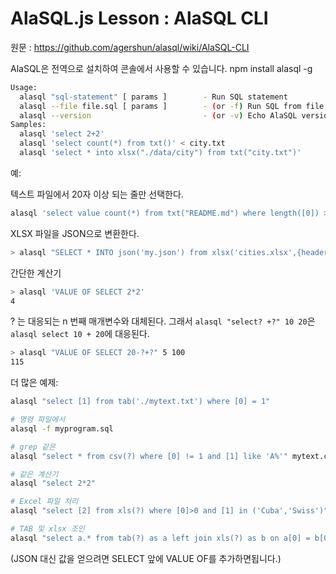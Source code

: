 # AlaSQL.js Lesson : AlaSQL CLI

원문 : https://github.com/agershun/alasql/wiki/AlaSQL-CLI

AlaSQL은 전역으로 설치하여 콘솔에서 사용할 수 있습니다. npm install alasql -g

```bash
Usage:
  alasql "sql-statement" [ params ]        - Run SQL statement
  alasql --file file.sql [ params ]        - (or -f) Run SQL from file
  alasql --version                         - (or -v) Echo AlaSQL version
Samples:
  alasql 'select 2+2'
  alasql 'select count(*) from txt()' < city.txt
  alasql 'select * into xlsx("./data/city") from txt("city.txt")'
```

예:

텍스트 파일에서 20자 이상 되는 줄만 선택한다.

```bash
alasql 'select value count(*) from txt("README.md") where length([0]) > 20'
```
XLSX 파일을 JSON으로 변환한다.

```bash
> alasql "SELECT * INTO json('my.json') from xlsx('cities.xlsx',{headers:true}) WHERE population > 20000000"
```

간단한 계산기

```bash
> alasql 'VALUE OF SELECT 2*2'
4
```

? 는 대응되는 n 번째 매개변수와 대체된다. 그래서 `alasql "select? +?" 10 20`은 `alasql select 10 + 20`에 대응된다.

```bash
> alasql "VALUE OF SELECT 20-?+?" 5 100
115
```

더 많은 예제:

```bash
alasql "select [1] from tab('./mytext.txt') where [0] = 1"

# 명령 파일에서
alasql -f myprogram.sql 

# grep 같은
alasql "select * from csv(?) where [0] != 1 and [1] like 'A%'" mytext.csv

# 같은 계산기
alasql "select 2*2"

# Excel 파일 처리
alasql "select [2] from xls(?) where [0]>0 and [1] in ('Cuba','Swiss')" mysheet.xlsx

# TAB 및 xlsx 조인
alasql "select a.* from tab(?) as a left join xls(?) as b on a[0] = b[0] where b[0] != 2" sales.txt cities.xls
```

(JSON 대신 값을 얻으려면 SELECT 앞에 VALUE OF를 추가하면됩니다.)
